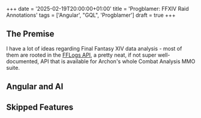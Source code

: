 +++
date = '2025-02-19T20:00:00+01:00'
title = 'Progblamer: FFXIV Raid Annotations'
tags = ['Angular', "GQL", 'Progblamer']
draft = true
+++

## The Premise
I have a lot of ideas regarding Final Fantasy XIV data analysis - most of them are rooted in the 
[FFLogs API](https://www.fflogs.com/api/docs), a pretty neat, if not super well-documented, API that is available 
for Archon's whole Combat Analysis MMO suite.



## Angular and AI

## Skipped Features